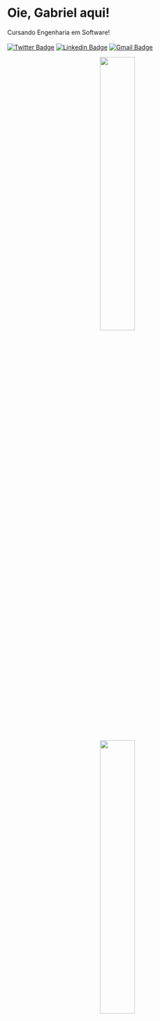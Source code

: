 # Oie, Gabriel aqui!

Cursando Engenharia em Software! 
</br>
</br>
[![Twitter Badge](https://img.shields.io/badge/-@gabrielspxls-00875f?style=flat-square&labelColor=00875f&logo=twitter&logoColor=white&link=https://twitter.com/gabrielspxls)](https://twitter.com/gabrielspxls) 
[![Linkedin Badge](https://img.shields.io/badge/-Gabriel%20Silva-00875f?style=flat-square&logo=Linkedin&logoColor=white&link=https://www.linkedin.com/in/gabriels5g//)](https://www.linkedin.com/in/gabriels5g/) 
[![Gmail Badge](https://img.shields.io/badge/-gabrielspxlsf@gmail.com-00875f?style=flat-square&logo=Gmail&logoColor=white&link=mailto:gabrielspxls@gmail.com)](mailto:gabrielspxls@gmail.com)

<div align="center">
  <a href="https://github.com/gabriels5g">
  <img width="40%" height="auto" src="https://github-readme-stats.vercel.app/api?username=gabriels5g&show_icons=true&theme=-purple&include_all_commits=true&count_private=true"/>
    </br>
  <img width="40%" height="auto" src="https://github-readme-stats.vercel.app/api/top-langs/?username=gabriels5g&layout=compact&langs_count=7&theme="/>
</div>

